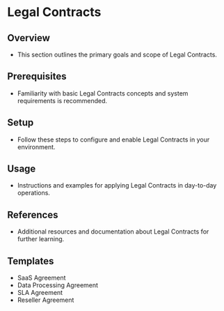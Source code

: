 # Legal Contracts

## Overview
- This section outlines the primary goals and scope of Legal Contracts.

## Prerequisites
- Familiarity with basic Legal Contracts concepts and system requirements is recommended.

## Setup
- Follow these steps to configure and enable Legal Contracts in your environment.

## Usage
- Instructions and examples for applying Legal Contracts in day-to-day operations.

## References
- Additional resources and documentation about Legal Contracts for further learning.


## Templates
- SaaS Agreement
- Data Processing Agreement
- SLA Agreement
- Reseller Agreement
